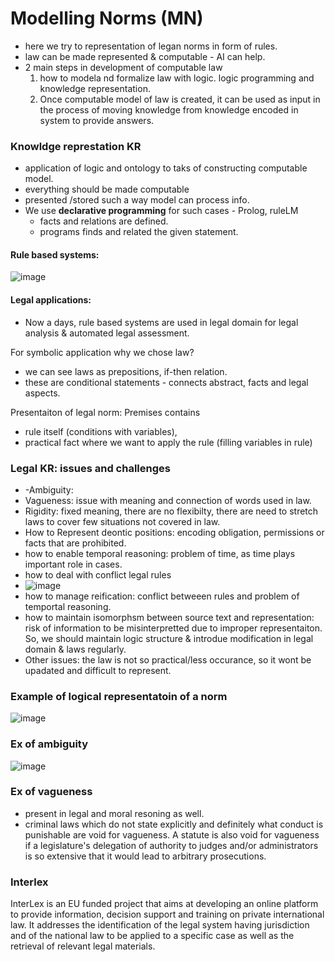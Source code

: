 # Modelling Norms (MN)
* here we try to representation of legan norms in form of rules.  
* law can be made represented & computable - AI can help.
* 2 main steps in development of computable law
  1.  how to modela nd formalize law with logic. 
      logic programming and knowledge representation.
  2.  Once computable model of law is created, it can be used as input in the process of moving knowledge from knowledge encoded in system to provide answers. 

### Knowldge represtation KR
- application of logic and ontology to taks of constructing computable model.
- everything should be made computable
- presented /stored such a way model can process info.
- We use **declarative programming** for such cases - Prolog, ruleLM
  - facts and relations are defined.
  - programs finds and related the given statement. 

#### Rule based systems:
![image](https://user-images.githubusercontent.com/18325219/173248106-4d626dc0-ef35-4995-9b9d-eb1990a1def9.png)

#### Legal applications:
- Now a days, rule based systems are used in legal domain for legal analysis & automated legal assessment.

For symbolic application why we chose law?
- we can see laws as prepositions, if-then relation.
- these are conditional statements - connects abstract, facts and legal aspects. 

Presentaiton of legal norm:
Premises contains
- rule itself (conditions with variables), 
- practical fact where we want to apply the rule (filling variables in rule)

### Legal KR: issues and challenges
- -Ambiguity: 
- Vagueness: issue with meaning and connection of words used in law.
- Rigidity: fixed meaning, there are no flexibilty, there are need to stretch laws to cover few situations not covered in law.
- How to Represent deontic positions: encoding obligation, permissions or facts that are prohibited. 
- how to enable temporal reasoning: problem of time, as time plays important role in cases. 
- how to deal with conflict legal rules
- ![image](https://user-images.githubusercontent.com/18325219/173248712-75e71b80-20c9-4002-b447-954be5a068a5.png)
- how to manage reification: conflict betweeen rules and problem of temportal reasoning.
- how to maintain isomorphsm between source text and representation: risk of information to be misinterpretted due to improper representaiton. So, we should maintain logic structure & introdue modification in legal domain & laws regularly. 
- Other issues: the law is not so practical/less occurance, so it wont be upadated and difficult to represent. 


### Example of logical representatoin of a norm
![image](https://user-images.githubusercontent.com/18325219/173248846-33207669-361e-4a03-89c5-5bafba703aff.png)

### Ex of ambiguity
![image](https://user-images.githubusercontent.com/18325219/173248871-bfb109ba-3079-4ccc-a6e4-5c1f62216aa6.png)

### Ex of vagueness
- present in legal and moral resoning as well. 
- criminal laws which do not state explicitly and definitely what conduct is punishable are void for vagueness. A statute is also void for vagueness if a legislature's delegation of authority to judges and/or administrators is so extensive that it would lead to arbitrary prosecutions.

### Interlex
InterLex is an EU funded project that aims at developing an online platform to provide information, decision support and training on private international law. It addresses the identification of the legal system having jurisdiction and of the national law to be applied to a specific case as well as the retrieval of relevant legal materials.






